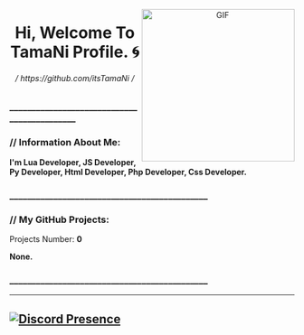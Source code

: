 <p>
   <div align="center">
  <img align="right" height="270px" alt="GIF" src="https://cdn.discordapp.com/attachments/889914614014410778/899412340146057236/eb1adbec173091c225ad27e8ca55f0ac.gif?cid=95b279447b8d627196ccacd09b85cd79a4e548e36a73d969&rid=200.gif&ct=g"/>
  </div>
  <h1 align="center"><b>Hi, Welcome To TamaNi Profile.  🌀</b></h1>
  <h6 align="center"> 
      <i>/ https://github.com/itsTamaNi /</i>
   </h6>
</p>

</p>

  
  ### ____________________________________________

### // Information About Me:
<strong>I'm Lua Developer, JS Developer, Py Developer, Html Developer, Php Developer, Css Developer.</strong>
### _____________________________________________
### // My GitHub Projects:
Projects Number: <strong>0<strong>

<strong>None.<strong>

### _____________________________________________

______________________________________________________
## [![Discord Presence](https://lanyard-profile-readme.vercel.app/api/876094663096930365)](https://discord.com/users/876094663096930365)

